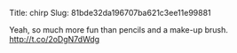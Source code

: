 Title: chirp
Slug: 81bde32da196707ba621c3ee11e99881

Yeah, so much more fun than pencils and a make-up brush. <a href="http://t.co/2oDgN7dWdg">http://t.co/2oDgN7dWdg</a>
